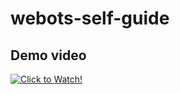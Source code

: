 # webots-self-guide
## Demo video
[![Click to Watch!](http://img.youtube.com/vi/rqTKV85uOz4/0.jpg)](http://www.youtube.com/watch?v=rqTKV85uOz4)
